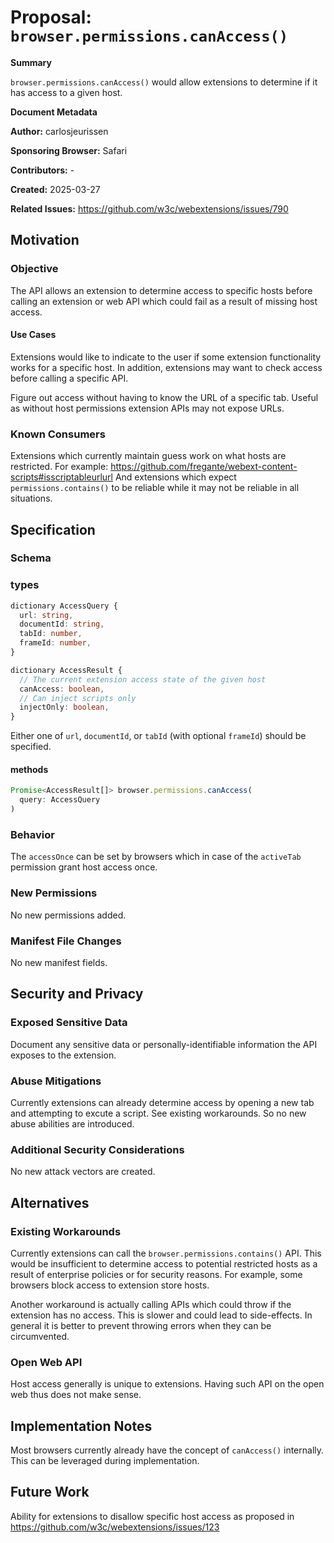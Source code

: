 # Proposal: `browser.permissions.canAccess()`

**Summary**

`browser.permissions.canAccess()` would allow extensions to determine if it
has access to a given host.

**Document Metadata**

**Author:** carlosjeurissen

**Sponsoring Browser:** Safari

**Contributors:** -

**Created:** 2025-03-27

**Related Issues:** https://github.com/w3c/webextensions/issues/790

## Motivation

### Objective

The API allows an extension to determine access to specific hosts before
calling an extension or web API which could fail as a result of missing
host access.

#### Use Cases

Extensions would like to indicate to the user if some extension functionality
works for a specific host. In addition, extensions may want to check access
before calling a specific API.

Figure out access without having to know the URL of a specific tab. Useful
as without host permissions extension APIs may not expose URLs.

### Known Consumers

Extensions which currently maintain guess work on what hosts are restricted.
For example: https://github.com/fregante/webext-content-scripts#isscriptableurlurl
And extensions which expect `permissions.contains()` to be reliable while it
may not be reliable in all situations.

## Specification

### Schema

### types

```ts
dictionary AccessQuery {
  url: string,
  documentId: string,
  tabId: number,
  frameId: number,
}

dictionary AccessResult {
  // The current extension access state of the given host
  canAccess: boolean,
  // Can inject scripts only
  injectOnly: boolean,
}

```

Either one of `url`, `documentId`, or `tabId` (with optional `frameId`)
should be specified.

#### methods

```ts
Promise<AccessResult[]> browser.permissions.canAccess(
  query: AccessQuery
)
```

### Behavior

The `accessOnce` can be set by browsers which in case of the `activeTab`
permission grant host access once.

### New Permissions

No new permissions added.

### Manifest File Changes

No new manifest fields.

## Security and Privacy

### Exposed Sensitive Data

Document any sensitive data or personally-identifiable information the API
exposes to the extension.

### Abuse Mitigations

Currently extensions can already determine access by opening a new tab and
attempting to excute a script. See existing workarounds. So no new abuse
abilities are introduced.

### Additional Security Considerations

No new attack vectors are created.

## Alternatives

### Existing Workarounds

Currently extensions can call the `browser.permissions.contains()` API. This
would be insufficient to determine access to potential restricted hosts
as a result of enterprise policies or for security reasons. For example,
some browsers block access to extension store hosts.

Another workaround is actually calling APIs which could throw if the extension
has no access. This is slower and could lead to side-effects. In general it is
better to prevent throwing errors when they can be circumvented.

### Open Web API

Host access generally is unique to extensions. Having such API on the open
web thus does not make sense.

## Implementation Notes

Most browsers currently already have the concept of `canAccess()` internally.
This can be leveraged during implementation.

## Future Work

Ability for extensions to disallow specific host access as proposed in
https://github.com/w3c/webextensions/issues/123
